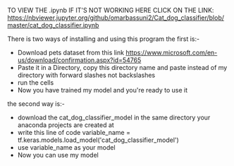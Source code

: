 TO VIEW THE .ipynb IF IT'S NOT WORKING HERE CLICK ON THE LINK:
https://nbviewer.jupyter.org/github/omarbassuni2/Cat_dog_classifier/blob/master/cat_dog_classifier.ipynb

There is two ways of installing and using this program the first is:-

-	Download pets dataset from this link
	https://www.microsoft.com/en-us/download/confirmation.aspx?id=54765
-	Paste it in a Directory, copy this directory name and paste instead of my directory with forward slashes not backslashes
-	run the cells
-	Now you have trained my model and you're ready to use it

the second way is:-
-	download the cat_dog_classifier_model in the same directory your anaconda projects are created at
-	write this line of code
	variable_name = tf.keras.models.load_model('cat_dog_classifier_model')
-	use variable_name as your model
-	Now you can use my model
